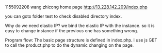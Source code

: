 1155092208 wang zhicong
home page http://13.228.142.209/index.php

you can goto folder test to check disabled directory index. 

Why do we need elastic IP?
we bind the elastic IP with the instance. so it is easy to change instance if the previous one has something wrong. 

Program flow:
The basic page structure is defined in index.php. I use js GET to call the product.php to do the dynamic changing on the page.
